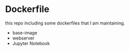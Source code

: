 # Dockerfile

this repo including some dockerfiles that I am maintaining.

- base-image
- webserver
- Jupyter Notebook